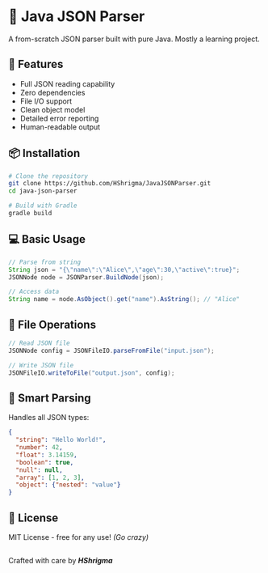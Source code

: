 # 🦄 Java JSON Parser

A from-scratch JSON parser built with pure Java. Mostly a learning project.

## 🚀 Features

- Full JSON reading capability
- Zero dependencies
- File I/O support
- Clean object model
- Detailed error reporting
- Human-readable output

## 📦 Installation

```bash
# Clone the repository
git clone https://github.com/HShrigma/JavaJSONParser.git
cd java-json-parser

# Build with Gradle
gradle build
```
## 💻 Basic Usage

```java
// Parse from string
String json = "{\"name\":\"Alice\",\"age\":30,\"active\":true}";
JSONNode node = JSONParser.BuildNode(json);

// Access data
String name = node.AsObject().get("name").AsString(); // "Alice"
```
## 📂 File Operations

```java
// Read JSON file
JSONNode config = JSONFileIO.parseFromFile("input.json");

// Write JSON file
JSONFileIO.writeToFile("output.json", config);
```
## 🧠 Smart Parsing

Handles all JSON types:

```json
{
  "string": "Hello World!",
  "number": 42,
  "float": 3.14159,
  "boolean": true,
  "null": null,
  "array": [1, 2, 3],
  "object": {"nested": "value"}
}
```
## 📜 License

MIT License - free for any use! *(Go crazy)*

##

Crafted with care by ***HShrigma***

